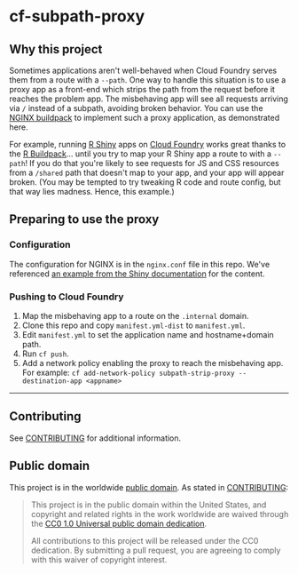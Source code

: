 # cf-subpath-proxy

## Why this project

Sometimes applications aren't well-behaved when Cloud Foundry serves them from a route with a `--path`. One way to handle this situation is to use a proxy app as a front-end which strips the path from the request before it reaches the problem app. The misbehaving app will see all requests arriving via `/` instead of a subpath, avoiding broken behavior. You can use the [NGINX buildpack](https://docs.cloudfoundry.org/buildpacks/nginx/index.html) to implement such a proxy application, as demonstrated here.

For example, running [R Shiny](https://shiny.rstudio.com/) apps on [Cloud Foundry](https://www.cloudfoundry.org/) works great thanks to the [R Buildpack](https://docs.cloudfoundry.org/buildpacks/r/index.html)... until you try to map your R Shiny app a route to with a `--path`! If you do that you're likely to see requests for JS and CSS resources from a `/shared` path that doesn't map to your app, and your app will appear broken. (You may be tempted to try tweaking R code and route config, but that way lies madness. Hence, this example.)


## Preparing to use the proxy
### Configuration
The configuration for NGINX is in the `nginx.conf` file in this repo. We've referenced [an example from the Shiny documentation](https://support.rstudio.com/hc/en-us/articles/213733868-Running-Shiny-Server-with-a-Proxy) for the content.

### Pushing to Cloud Foundry
1. Map the misbehaving app to a route on the `.internal` domain.
1. Clone this repo and copy `manifest.yml-dist` to `manifest.yml`.
1. Edit `manifest.yml` to set the application name and hostname+domain path.
1. Run `cf push`.
1. Add a network policy enabling the proxy to reach the misbehaving app. For example:
  `cf add-network-policy subpath-strip-proxy --destination-app <appname>`

--- 

## Contributing

See [CONTRIBUTING](CONTRIBUTING.md) for additional information.

## Public domain

This project is in the worldwide [public domain](LICENSE.md). As stated in [CONTRIBUTING](CONTRIBUTING.md):

> This project is in the public domain within the United States, and copyright and related rights in the work worldwide are waived through the [CC0 1.0 Universal public domain dedication](https://creativecommons.org/publicdomain/zero/1.0/).
>
> All contributions to this project will be released under the CC0 dedication. By submitting a pull request, you are agreeing to comply with this waiver of copyright interest.
